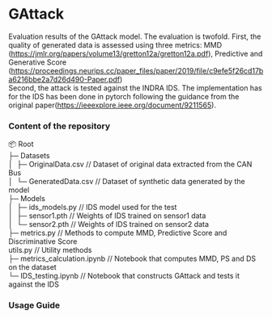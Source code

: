 # GAttack 
Evaluation results of the GAttack model. 
The evaluation is twofold. First, the quality of generated data is assessed using three metrics: MMD (https://jmlr.org/papers/volume13/gretton12a/gretton12a.pdf), Predictive and Generative Score (https://proceedings.neurips.cc/paper_files/paper/2019/file/c9efe5f26cd17ba6216bbe2a7d26d490-Paper.pdf)  
Second, the attack is tested against the INDRA IDS. The implementation has for the IDS has been done in pytorch following the guidance from the original paper(https://ieeexplore.ieee.org/document/9211565).

### Content of the repository  

📦 Root  
├─ Datasets  
│  ├─ OriginalData.csv  // Dataset of original data extracted from the CAN Bus  
│  └─ GeneratedData.csv  // Dataset of synthetic data generated by the model  
├─ Models  
│  ├─ ids_models.py // IDS model used for the test  
│  ├─ sensor1.pth // Weights of IDS trained on sensor1 data  
│  └─ sensor2.pth // Weights of IDS trained on sensor2 data  
├─ metrics.py // Methods to compute MMD, Predictive Score and Discriminative Score  
utils.py // Utility methods  
├─ metrics_calculation.ipynb // Notebook that computes MMD, PS and DS on the dataset  
└─ IDS_testing.ipynb // Notebook that constructs GAttack and tests it against the IDS  

### Usage Guide
